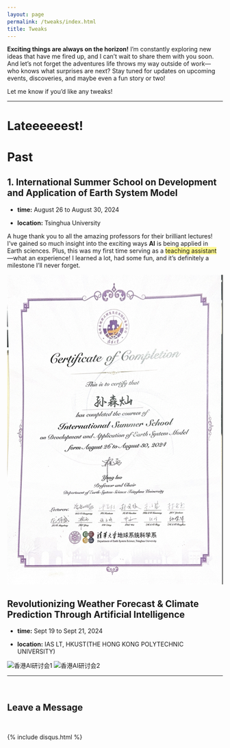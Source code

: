 ```yaml
---
layout: page
permalink: /tweaks/index.html
title: Tweaks
---
```



**Exciting things are always on the horizon!** I’m constantly exploring new ideas that have me fired up, and I can’t wait to share them with you soon. And let’s not forget the adventures life throws my way outside of work—who knows what surprises are next? Stay tuned for updates on upcoming events, discoveries, and maybe even a fun story or two!

Let me know if you’d like any tweaks!

----
# Lateeeeeest!

# Past
## 1. International Summer School on Development and Application of Earth System Model

- **time:** August 26 to August 30, 2024

- **location:** Tsinghua University

A huge thank you to all the amazing professors for their brilliant lectures! I’ve gained so much insight into the exciting ways **AI** is being applied in Earth sciences. Plus, this was my first time serving as a <span style="background:#fff88f">teaching assistant</span> —what an experience! I learned a lot, had some fun, and it’s definitely a milestone I’ll never forget.

![证书](./images/地学系暑期学校证书.png)

## Revolutionizing Weather Forecast & Climate Prediction Through Artificial Intelligence

- **time:** Sept 19 to Sept 21, 2024

- **location:** IAS LT, HKUST(THE HONG KONG POLYTECHNIC UNIVERSITY)

![香港AI研讨会1](./images/香港AI研讨会1.png)
![香港AI研讨会2](./images/香港AI研讨会2.png)






---

<br>

## Leave a Message

<br>

{% include disqus.html %} 

<br>

